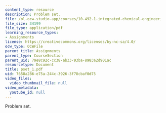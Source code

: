 ```yaml
---
content_type: resource
description: Problem set.
file: /ol-ocw-studio-app/courses/10-492-1-integrated-chemical-engineering-topics-i-process-control-by-design-fall-2004/7658a286e75a244c39263f78cbaf0d75_pset_1.pdf
file_size: 34199
file_type: application/pdf
learning_resource_types:
- Assignments
license: https://creativecommons.org/licenses/by-nc-sa/4.0/
ocw_type: OCWFile
parent_title: Assignments
parent_type: CourseSection
parent_uid: 79e8c92c-cc38-ab33-93ba-8983a2d901ac
resourcetype: Document
title: pset_1.pdf
uid: 7658a286-e75a-244c-3926-3f78cbaf0d75
video_files:
  video_thumbnail_file: null
video_metadata:
  youtube_id: null
---
```

Problem set.
